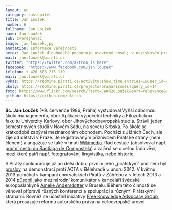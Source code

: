 ```yaml
---
layout: eu
category: zastupitel
title: Jan Loužek
number: 6
fullname: Jan Loužek
name: Jan Loužek
sub: zveřejňovač
image: jan-louzek.jpg
anotation: Informace veřejnosti
perex: Jan Loužek dlouhodobě podporuje otevřený obsah; v neziskovém prostředí se zabývá otevřeným vzděláváním, problematikou autorského práva a komunitní spolupráce.
mail: jan.louzek@pirati.cz
twitter: "https://twitter.com/aktron_is_here"
facebook: "https://www.facebook.com/jan.louzek"
telefon: + 420 608 213 119
mail: jan.louzek@pirati.cz
vykaz: https://redmine.pirati.cz/activity?show_time_entries=1&user_id=46
ukoly: https://redmine.pirati.cz/projects/praha/issues?query_id=14
foto: https://www.flickr.com/search/?text=Jan%20Loužek&sort=relevance&user_id=68741528%40N03
github: https://github.com/aktron
---
```


**Bc. Jan Loužek** (*9. července 1986, Praha) vystudoval Vyšší odbornou školu managementu, obor Aplikace výpočetní techniky a Filozofickou fakultu Univerzity Karlovy, obor Jihovýchodoevropská studia. Strávil jeden semestr svých studií v Novém Sadu, na severu Srbska. Po škole se krátkodobě zabýval mezinárodním obchodem. Pochází z Jižních Čech, ale žije od dětství v Praze. Je registrovaným příznivcem Pirátské strany (není členem) a angažuje se také v hnutí [Wikimedia][3]. Rád cestuje (absolvoval např. [poutní cestu do Santiaga de Compostela][5]) a zajímá se o celou řadu věcí, mezi které patří např. fotografování, lingvistika, nebo historie.

S Piráty spolupracuje již po delší dobu; prvním jeho „pirátským“ počinem byl [proslov][4] na demonstraci proti ACTA v Bělehradě v únoru 2012. V květnu 2013 pomáhal v kampani chorvatských Pirátů v Záhřebu a v letech 2013 a 2014 [působil][1] jako mezinárodní komunikátor v kanceláři švédské europoslankyně [Amelie Andersdotter][2] v Bruselu. Během této činnosti se věnoval přípravě různých konferencí a spolupráci s různými Pirátskými stranami. Rovněž se účastnil iniciativy [Free Knowledge Advocacy Group][6], která prosazuje reformu autorského práva na celoevropské úrovni.

[1]: https://ameliaandersdotter.eu/author/jan-louzek
[2]: https://ameliaandersdotter.eu/
[3]: http://www.wikimedia.org/
[4]: https://www.youtube.com/watch?v=K1qgnLTpE1Q
[5]: https://cs.wikipedia.org/wiki/Svatojakubsk%C3%A1_cesta
[6]: https://meta.wikimedia.org/wiki/EU_policy
